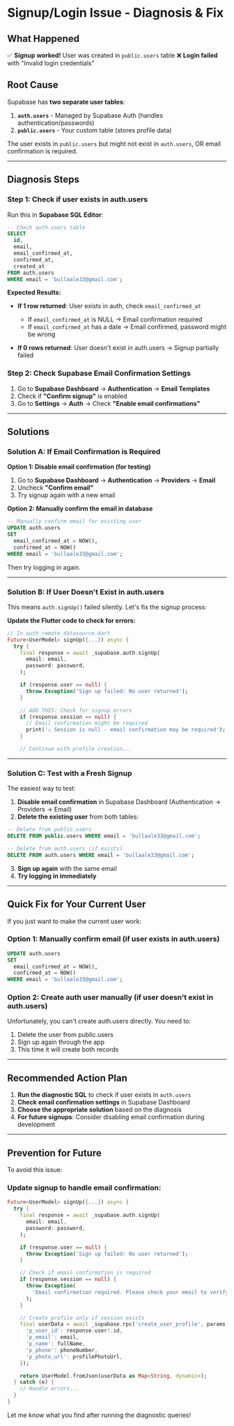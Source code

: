 # Signup/Login Issue - Diagnosis & Fix

## What Happened

✅ **Signup worked!** User was created in `public.users` table
❌ **Login failed** with "Invalid login credentials"

## Root Cause

Supabase has **two separate user tables**:

1. **`auth.users`** - Managed by Supabase Auth (handles authentication/passwords)
2. **`public.users`** - Your custom table (stores profile data)

The user exists in `public.users` but might not exist in `auth.users`, OR email confirmation is required.

---

## Diagnosis Steps

### Step 1: Check if user exists in auth.users

Run this in **Supabase SQL Editor**:

```sql
-- Check auth.users table
SELECT
  id,
  email,
  email_confirmed_at,
  confirmed_at,
  created_at
FROM auth.users
WHERE email = 'bullaale33@gmail.com';
```

**Expected Results:**

- **If 1 row returned**: User exists in auth, check `email_confirmed_at`
  - If `email_confirmed_at` is NULL → Email confirmation required
  - If `email_confirmed_at` has a date → Email confirmed, password might be wrong

- **If 0 rows returned**: User doesn't exist in auth.users → Signup partially failed

### Step 2: Check Supabase Email Confirmation Settings

1. Go to **Supabase Dashboard** → **Authentication** → **Email Templates**
2. Check if **"Confirm signup"** is enabled
3. Go to **Settings** → **Auth** → Check **"Enable email confirmations"**

---

## Solutions

### Solution A: If Email Confirmation is Required

**Option 1: Disable email confirmation (for testing)**

1. Go to **Supabase Dashboard** → **Authentication** → **Providers** → **Email**
2. Uncheck **"Confirm email"**
3. Try signup again with a new email

**Option 2: Manually confirm the email in database**

```sql
-- Manually confirm email for existing user
UPDATE auth.users
SET
  email_confirmed_at = NOW(),
  confirmed_at = NOW()
WHERE email = 'bullaale33@gmail.com';
```

Then try logging in again.

---

### Solution B: If User Doesn't Exist in auth.users

This means `auth.signUp()` failed silently. Let's fix the signup process:

**Update the Flutter code to check for errors:**

```dart
// In auth_remote_datasource.dart
Future<UserModel> signUp({...}) async {
  try {
    final response = await _supabase.auth.signUp(
      email: email,
      password: password,
    );

    if (response.user == null) {
      throw Exception('Sign up failed: No user returned');
    }

    // ADD THIS: Check for signup errors
    if (response.session == null) {
      // Email confirmation might be required
      print('⚠️ Session is null - email confirmation may be required');
    }

    // Continue with profile creation...
```

---

### Solution C: Test with a Fresh Signup

The easiest way to test:

1. **Disable email confirmation** in Supabase Dashboard (Authentication → Providers → Email)
2. **Delete the existing user** from both tables:

```sql
-- Delete from public.users
DELETE FROM public.users WHERE email = 'bullaale33@gmail.com';

-- Delete from auth.users (if exists)
DELETE FROM auth.users WHERE email = 'bullaale33@gmail.com';
```

3. **Sign up again** with the same email
4. **Try logging in immediately**

---

## Quick Fix for Your Current User

If you just want to make the current user work:

### Option 1: Manually confirm email (if user exists in auth.users)

```sql
UPDATE auth.users
SET
  email_confirmed_at = NOW(),
  confirmed_at = NOW()
WHERE email = 'bullaale33@gmail.com';
```

### Option 2: Create auth user manually (if user doesn't exist in auth.users)

Unfortunately, you can't create auth.users directly. You need to:

1. Delete the user from public.users
2. Sign up again through the app
3. This time it will create both records

---

## Recommended Action Plan

1. **Run the diagnostic SQL** to check if user exists in `auth.users`
2. **Check email confirmation settings** in Supabase Dashboard
3. **Choose the appropriate solution** based on the diagnosis
4. **For future signups**: Consider disabling email confirmation during development

---

## Prevention for Future

To avoid this issue:

### Update signup to handle email confirmation:

```dart
Future<UserModel> signUp({...}) async {
  try {
    final response = await _supabase.auth.signUp(
      email: email,
      password: password,
    );

    if (response.user == null) {
      throw Exception('Sign up failed: No user returned');
    }

    // Check if email confirmation is required
    if (response.session == null) {
      throw Exception(
        'Email confirmation required. Please check your email to verify your account.',
      );
    }

    // Create profile only if session exists
    final userData = await _supabase.rpc('create_user_profile', params: {
      'p_user_id': response.user!.id,
      'p_email': email,
      'p_name': fullName,
      'p_phone': phoneNumber,
      'p_photo_url': profilePhotoUrl,
    });

    return UserModel.fromJson(userData as Map<String, dynamic>);
  } catch (e) {
    // Handle errors...
  }
}
```

Let me know what you find after running the diagnostic queries!